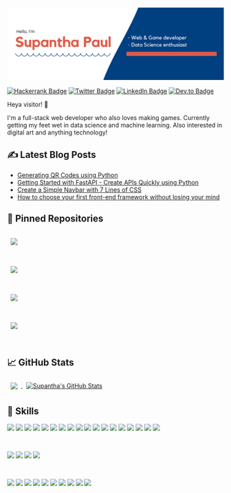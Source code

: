 ![Supantha's GitHub Banner](./assets/banner.png)

<!-- Social badges -->
<!-- [![Visits Badge](https://badges.pufler.dev/visits/supanthapaul/supanthapaul)](https:braydoncoyer.dev) -->
[![Hackerrank Badge](https://img.shields.io/badge/HackerRank-Profile-informational?style=flat&logo=hackerrank&logoColor=white&color=2EC866)](https://www.hackerrank.com/supanthapaul)
[![Twitter Badge](https://img.shields.io/badge/Twitter-Profile-informational?style=flat&logo=twitter&logoColor=white&color=1CA2F1)](https://twitter.com/supanthapaul)
[![LinkedIn Badge](https://img.shields.io/badge/LinkedIn-Profile-informational?style=flat&logo=linkedin&logoColor=white&color=0D76A8)](https://www.linkedin.com/in/supantha-paul-5977041b8/)
[![Dev.to Badge](https://img.shields.io/badge/Dev.to-Profile-informational?style=flat&logo=dev.to&logoColor=white&color=black)](https://dev.to/supanthapaul)
<!-- [![Kaggle Badge](https://img.shields.io/badge/Kaggle-Profile-informational?style=flat&logo=kaggle&logoColor=white&color=black)](https://www.kaggle.com/supanthapaul) -->

Heya visitor! 👋

I'm a full-stack web developer who also loves making games. Currently getting my feet wet in data science and machine learning. Also interested in digital art and anything technology!

## ✍ Latest Blog Posts

<!-- BLOG-POST-LIST:START -->
- [Generating QR Codes using Python](https://dev.to/supanthapaul/generating-qr-codes-using-python-487e)
- [Getting Started with FastAPI - Create APIs Quickly using Python](https://dev.to/supanthapaul/getting-started-with-fastapi-create-apis-quickly-using-python-2a9f)
- [Create a Simple Navbar with 7 Lines of CSS](https://dev.to/supanthapaul/create-a-simple-navbar-with-7-lines-of-css-4h7f)
- [How to choose your first front-end framework without losing your mind](https://dev.to/supanthapaul/how-to-choose-your-first-front-end-framework-without-losing-your-mind-1eee)
<!-- BLOG-POST-LIST:END -->

<!-- Pinned Repositories -->

## 📌 Pinned Repositories

<a href="https://github.com/supanthapaul/instashare">
  <img align="center" style="margin:1rem 0.5rem" src="https://github-readme-stats.vercel.app/api/pin/?username=supanthapaul&repo=instashare&title_color=ffffff&text_color=c9cacc&icon_color=E05A47&bg_color=1A2B34" />
</a>

<br>
<br>

<a href="https://github.com/supanthapaul/questly">
  <img align="center" style="margin:1rem 0.5rem" src="https://github-readme-stats.vercel.app/api/pin/?username=supanthapaul&repo=questly&title_color=ffffff&text_color=c9cacc&icon_color=E05A47&bg_color=1A2B34" />
</a>

<br>
<br>

<a href="https://github.com/supanthapaul/markdown-pad">
  <img align="center" style="margin:1rem 0.5rem" src="https://github-readme-stats.vercel.app/api/pin/?username=supanthapaul&repo=markdown-pad&title_color=ffffff&text_color=c9cacc&icon_color=E05A47&bg_color=1A2B34" />
</a>

<br>
<br>

<a href="https://github.com/supanthapaul/pandemic-rush">
  <img align="center" style="margin:1rem 0.5rem" src="https://github-readme-stats.vercel.app/api/pin/?username=supanthapaul&repo=pandemic-rush&title_color=ffffff&text_color=c9cacc&icon_color=E05A47&bg_color=1A2B34" />
</a>

<br>
<br>

<!-- <a href="https://github.com/supanthapaul/gatsby-blog">
  <img align="center" style="margin:1rem 0.5rem" src="https://github-readme-stats.vercel.app/api/pin/?username=supanthapaul&repo=gatsby-blog&title_color=ffffff&text_color=c9cacc&icon_color=E05A47&bg_color=1A2B34" />
</a> -->

<!-- GitHub Stats -->

## 📈 GitHub Stats

<a href="https://github.com/supanthapaul">
  <img align="center" style="margin:0.5rem" src="https://github-readme-stats.vercel.app/api/top-langs/?username=supanthapaul&hide=html,css&title_color=ffffff&text_color=c9cacc&icon_color=E05A47&bg_color=1A2B34" />
</a>

<a href="https://github.com/braydoncoyer">
  <img align="center" style="margin:0.5rem" src="https://github-readme-stats.vercel.app/api?username=supanthapaul&show_icons=true&line_height=27&count_private=true&title_color=ffffff&text_color=c9cacc&icon_color=4AB097&bg_color=1A2B34" alt="Supantha's GitHub Stats" />
</a>

## 💼 Skills

![](https://img.shields.io/badge/Code-JavaScript-informational?style=flat&logo=javascript&logoColor=white&color=E05A47)
![](https://img.shields.io/badge/Code-Java-informational?style=flat&logo=java&logoColor=white&color=E05A47)
![](https://img.shields.io/badge/Code-CSharp-informational?style=flat&logo=c-sharp&logoColor=white&color=E05A47)
![](https://img.shields.io/badge/Code-Python-informational?style=flat&logo=python&logoColor=white&color=E05A47)
![](https://img.shields.io/badge/Code-React-informational?style=flat&logo=react&logoColor=white&color=E05A47)
![](https://img.shields.io/badge/Code-Redux-informational?style=flat&logo=redux&logoColor=white&color=E05A47)
![](https://img.shields.io/badge/Code-Gatsby-informational?style=flat&logo=gatsby&logoColor=white&color=E05A47)
![](https://img.shields.io/badge/Code-Android-informational?style=flat&logo=android&logoColor=white&color=E05A47)
![](https://img.shields.io/badge/Code-Vue-informational?style=flat&logo=vue.js&logoColor=white&color=E05A47)
![](https://img.shields.io/badge/Code-Firebase-informational?style=flat&logo=firebase&logoColor=white&color=E05A47)
![](https://img.shields.io/badge/Code-NodeJS-informational?style=flat&logo=node.js&logoColor=white&color=E05A47)
![](https://img.shields.io/badge/Code-Express-informational?style=flat&logo=express&logoColor=white&color=E05A47)
![](https://img.shields.io/badge/Code-Socket.io-informational?style=flat&logo=socket.io&logoColor=white&color=E05A47)
![](https://img.shields.io/badge/Code-MongoDB-informational?style=flat&logo=mongodb&logoColor=white&color=E05A47)
![](https://img.shields.io/badge/Code-MySQL-informational?style=flat&logo=mysql&logoColor=white&color=E05A47)
![](https://img.shields.io/badge/Code-Numpy-informational?style=flat&logo=numpy&logoColor=white&color=E05A47)
![](https://img.shields.io/badge/Code-Pandas-informational?style=flat&logo=pandas&logoColor=white&color=E05A47)
![](https://img.shields.io/badge/Code-scikitlearn-informational?style=flat&logo=scikit-learn&logoColor=white&color=E05A47)

<br>

![](https://img.shields.io/badge/Style-CSS-informational?style=flat&logo=css3&logoColor=white&color=E05A47)
![](https://img.shields.io/badge/Style-Sass-informational?style=flat&logo=sass&logoColor=white&color=E05A47)
![](https://img.shields.io/badge/Style-Bootstrap-informational?style=flat&logo=bootstrap&logoColor=white&color=E05A47)
![](https://img.shields.io/badge/Style-materialUI-informational?style=flat&logo=material-ui&logoColor=white&color=E05A47)

<br>

![](https://img.shields.io/badge/Tools-Unity-informational?style=flat&logo=unity&logoColor=white&color=E05A47)
![](https://img.shields.io/badge/Tools-Vercel-informational?style=flat&logo=vercel&logoColor=white&color=E05A47)
![](https://img.shields.io/badge/Tools-Netlify-informational?style=flat&logo=netlify&logoColor=white&color=E05A47)
![](https://img.shields.io/badge/Tools-NPM-informational?style=flat&logo=npm&logoColor=white&color=E05A47)
![](https://img.shields.io/badge/Tools-Postman-informational?style=flat&logo=Postman&logoColor=white&color=E05A47)
![](https://img.shields.io/badge/Tools-Photoshop-informational?style=flat&logo=Adobe-Photoshop&logoColor=white&color=E05A47)
![](https://img.shields.io/badge/Tools-Illustrator-informational?style=flat&logo=Adobe-Illustrator&logoColor=white&color=E05A47)
![](https://img.shields.io/badge/Tools-AdobeXD-informational?style=flat&logo=Adobe-XD&logoColor=white&color=E05A47)
![](https://img.shields.io/badge/Tools-GitHub-informational?style=flat&logo=GitHub&logoColor=white&color=E05A47)
![](https://img.shields.io/badge/Tools-GitLab-informational?style=flat&logo=GitLab&logoColor=white&color=E05A47)
